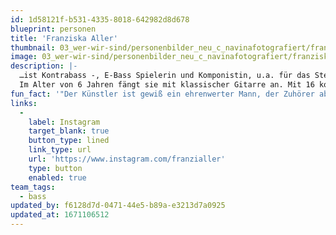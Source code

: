 ```yaml
---
id: 1d58121f-b531-4335-8018-642982d8d678
blueprint: personen
title: 'Franziska Aller'
thumbnail: 03_wer-wir-sind/personenbilder_neu_c_navinafotografiert/franziska-aller_(c)_navinafotografiert-0186-b.jpg
image: 03_wer-wir-sind/personenbilder_neu_c_navinafotografiert/franziska-aller_(c)_navinafotografiert-0186-b.jpg
description: |-
  …ist Kontrabass -, E-Bass Spielerin und Komponistin, u.a. für das Stegreif Orchester.
  Im Alter von 6 Jahren fängt sie mit klassischer Gitarre an. Mit 16 kommt sie zum E-Bass und später zum Kontrabass. Franzi studierte an der Musikhochschule Mainz Musik und arbeitet unter anderem mit Tony Lakatos, Quique Senesi, Hr Big Band uvm. Als Session Musikerin spielt Aller in einem weiten Spektrum an Stilen, von Oper bis kleinen Ensembles, mit Hang zur Improvisation.
fun_fact: '"Der Künstler ist gewiß ein ehrenwerter Mann, der Zuhörer aber ist es noch mehr. Warum ist es leichter, die Leute zu langweilen, als sie zu unterhalten?" - John Cage'
links:
  -
    label: Instagram
    target_blank: true
    button_type: lined
    link_type: url
    url: 'https://www.instagram.com/franzialler'
    type: button
    enabled: true
team_tags:
  - bass
updated_by: f6128d7d-0471-44e5-b89a-e3213d7a0925
updated_at: 1671106512
---
```

